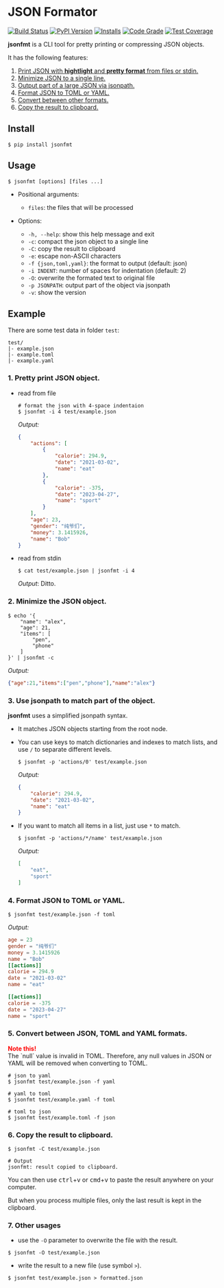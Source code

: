 # JSON Formator

[![Build Status](https://github.com/seamile/jsonfmt/actions/workflows/python-package.yml/badge.svg)](https://github.com/seamile/jsonfmt/actions)
[![PyPI Version](https://img.shields.io/pypi/v/jsonfmt?color=blue&label=Version&logo=python&logoColor=white)](https://pypi.org/project/jsonfmt/)
[![Installs](https://static.pepy.tech/personalized-badge/jsonfmt?period=total&units=international_system&left_color=grey&right_color=blue&left_text=Installs)](https://pepy.tech/project/jsonfmt)
[![Code Grade](https://app.codacy.com/project/badge/Grade/1e12e3cd8c8342bca68db4caf5b6a31d)](https://app.codacy.com/gh/seamile/jsonfmt/dashboard?utm_source=gh&utm_medium=referral&utm_content=&utm_campaign=Badge_grade)
[![Test Coverage](https://app.codacy.com/project/badge/Coverage/1e12e3cd8c8342bca68db4caf5b6a31d)](https://app.codacy.com/gh/seamile/jsonfmt/dashboard?utm_source=gh&utm_medium=referral&utm_content=&utm_campaign=Badge_coverage)

**jsonfmt** is a CLI tool for pretty printing or compressing JSON objects.

It has the following features:

1. [Print JSON with **hightlight** and **pretty format** from files or stdin.](#1-pretty-print-json-object)
2. [Minimize JSON to a single line.](#2-minimize-the-json-object)
3. [Output part of a large JSON via jsonpath.](#3-use-jsonpath-to-match-part-of-the-object)
4. [Format JSON to TOML or YAML.](#4-format-json-to-toml-or-yaml)
5. [Convert between other formats.](#5-convert-between-json-toml-and-yaml-formats)
6. [Copy the result to clipboard.](#6-copy-the-result-to-clipboard)


## Install

```shell
$ pip install jsonfmt
```


## Usage

```shell
$ jsonfmt [options] [files ...]
```

- Positional arguments:

    - `files`: the files that will be processed

- Options:
  - `-h, --help`: show this help message and exit
  - `-c`: compact the json object to a single line
  - `-C`: copy the result to clipboard
  - `-e`: escape non-ASCII characters
  - `-f {json,toml,yaml}`: the format to output (default: json)
  - `-i INDENT`: number of spaces for indentation (default: 2)
  - `-O`: overwrite the formated text to original file
  - `-p JSONPATH`: output part of the object via jsonpath
  - `-v`: show the version


## Example

There are some test data in folder `test`:
```
test/
|- example.json
|- example.toml
|- example.yaml
```

### 1. Pretty print JSON object.

- read from file

    ```shell
    # format the json with 4-space indentaion
    $ jsonfmt -i 4 test/example.json
    ```

    *Output:*
    ```json
    {
        "actions": [
            {
                "calorie": 294.9,
                "date": "2021-03-02",
                "name": "eat"
            },
            {
                "calorie": -375,
                "date": "2023-04-27",
                "name": "sport"
            }
        ],
        "age": 23,
        "gender": "纯爷们",
        "money": 3.1415926,
        "name": "Bob"
    }
    ```

- read from stdin

    ```shell
    $ cat test/example.json | jsonfmt -i 4
    ```

    *Output*: Ditto.

### 2. Minimize the JSON object.

```shell
$ echo '{
    "name": "alex",
    "age": 21,
    "items": [
        "pen",
        "phone"
    ]
}' | jsonfmt -c
```

*Output:*
```json
{"age":21,"items":["pen","phone"],"name":"alex"}
```

### 3. Use jsonpath to match part of the object.

**jsonfmt** uses a simplified jsonpath syntax.

- It matches JSON objects starting from the root node.

- You can use keys to match dictionaries and indexes to match lists, and use `/` to separate different levels.

    ```shell
    $ jsonfmt -p 'actions/0' test/example.json
    ```

    *Output:*
    ```json
    {
        "calorie": 294.9,
        "date": "2021-03-02",
        "name": "eat"
    }
    ```

- If you want to match all items in a list, just use `*` to match.

    ```shell
    $ jsonfmt -p 'actions/*/name' test/example.json
    ```

    *Output:*
    ```json
    [
        "eat",
        "sport"
    ]
    ```

### 4. Format JSON to TOML or YAML.

```shell
$ jsonfmt test/example.json -f toml
```

*Output:*
```toml
age = 23
gender = "纯爷们"
money = 3.1415926
name = "Bob"
[[actions]]
calorie = 294.9
date = "2021-03-02"
name = "eat"

[[actions]]
calorie = -375
date = "2023-04-27"
name = "sport"
```

### 5. Convert between JSON, TOML and YAML formats.

<div style="color: red"><strong>Note this!</strong></div>
The `null` value is invalid in TOML.
Therefore, any null values in JSON or YAML will be removed when converting to TOML.

```shell
# json to yaml
$ jsonfmt test/example.json -f yaml

# yaml to toml
$ jsonfmt test/example.yaml -f toml

# toml to json
$ jsonfmt test/example.toml -f json
```

### 6. Copy the result to clipboard.

```shell
$ jsonfmt -C test/example.json

# Output
jsonfmt: result copied to clipboard.
```

You can then use <kbd>ctrl</kbd>+<kbd>v</kbd> or <kbd>cmd</kbd>+<kbd>v</kbd> to paste the result anywhere on your computer.

But when you process multiple files, only the last result is kept in the clipboard.

### 7. Other usages

- use the `-O` parameter to overwrite the file with the result.

```shell
$ jsonfmt -O test/example.json
```

- write the result to a new file (use symbol `>`).

```shell
$ jsonfmt test/example.json > formatted.json
```
